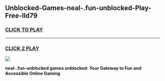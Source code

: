 
## Unblocked-Games-neal-.fun-unblocked-Play-Free-lld79
<h3>
<a href="https://premium76.site?title=neal-.fun-unblocked&ref=23A">CLICK TO PLAY</a></h3>
<hr>

<h3>
<a href="https://premium76.site?title=neal-.fun-unblocked&ref=23A">CLICK 2 PLAY</a>
  
</h3>

<a href="https://premium76.site?title=neal-.fun-unblocked&ref=23A"><img src="https://clearcache.store/games.png"></a>


**neal-.fun-unblocked games unblocked: Your Gateway to Fun and Accessible Online Gaming**

